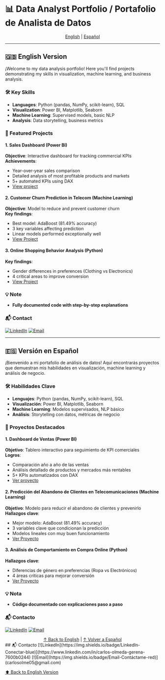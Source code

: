 # 📊 Data Analyst Portfolio / Portafolio de Analista de Datos

<div align="center">
  <a href="#english">English</a> | 
  <a href="#español">Español</a>
</div>

---

<a id="english"></a>
## 🇬🇧 English Version

¡Welcome to my data analysis portfolio! Here you'll find projects demonstrating my skills in visualization, machine learning, and business analysis.

### 🛠️ Key Skills
- **Languages**: Python (pandas, NumPy, scikit-learn), SQL
- **Visualization**: Power BI, Matplotlib, Seaborn
- **Machine Learning**: Supervised models, basic NLP
- **Analysis**: Data storytelling, business metrics

### 📂 Featured Projects

#### 1. Sales Dashboard (Power BI)
**Objective**: Interactive dashboard for tracking commercial KPIs  
**Achievements**:
- Year-over-year sales comparison
- Detailed analysis of most profitable products and markets
- 5+ automated KPIs using DAX
- [View project](/project1-powerbi/README.md)

#### 2. Customer Churn Prediction in Telecom (Machine Learning)
**Objective**: Model to reduce and prevent customer churn  
**Key findings**:
- Best model: AdaBoost (81.49% accuracy)
- 3 key variables affecting prediction
- Linear models performed exceptionally well
- [View Project](/project2-python/README.md)

#### 3. Online Shopping Behavior Analysis (Python)
**Key findings**:
- Gender differences in preferences (Clothing vs Electronics)
- 4 critical areas to improve conversion  
- [View Project](/project3-python/README.md)

### 💡 Note
- **Fully documented code with step-by-step explanations**

### 📬 Contact
[![LinkedIn](https://img.shields.io/badge/LinkedIn-Connect-blue)](https://www.linkedin.com/in/carlos-olmeda-gerena-7600b0244)
[![Email](https://img.shields.io/badge/Email-Contact%20Me-red)](carlosolme05@gmail.com)

---

<a id="español"></a>
## 🇪🇸 Versión en Español

¡Bienvenido a mi portafolio de análisis de datos! Aquí encontrarás proyectos que demuestran mis habilidades en visualización, machine learning y análisis de negocio.

### 🛠️ Habilidades Clave
- **Lenguajes**: Python (pandas, NumPy, scikit-learn), SQL
- **Visualización**: Power BI, Matplotlib, Seaborn
- **Machine Learning**: Modelos supervisados, NLP básico
- **Análisis**: Storytelling con datos, métricas de negocio

### 📂 Proyectos Destacados

#### 1. Dashboard de Ventas (Power BI)
**Objetivo**: Tablero interactivo para seguimiento de KPI comerciales  
**Logros**:
- Comparación año a año de las ventas
- Análisis detallado de productos y mercados más rentables
- 5+ KPIs automatizados con DAX
- [Ver proyecto](/project1-powerbi/README.md)

#### 2. Predicción del Abandono de Clientes en Telecomunicaciones (Machine Learning)
**Objetivo**: Modelo para reducir el abandono de clientes y prevenirlo  
**Hallazgos clave**:
- Mejor modelo: AdaBoost (81.49% accuracy)
- 3 variables clave que condicionan la predicción
- Modelos lineales con muy buen funcionamiento 
- [Ver Proyecto](/project2-python/README.md)

#### 3. Análisis de Comportamiento en Compra Online (Python)
**Hallazgos clave**:
- Diferencias de género en preferencias (Ropa vs Electrónicos)
- 4 áreas críticas para mejorar conversión  
- [Ver Proyecto](/project3-python/README.md)

### 💡 Nota
- **Código documentado con explicaciones paso a paso**

### 📬 Contacto
[![LinkedIn](https://img.shields.io/badge/LinkedIn-Conectar-blue)](https://www.linkedin.com/in/carlos-olmeda-gerena-7600b0244)
[![Email](https://img.shields.io/badge/Email-Contáctame-red)](carlosolme05@gmail.com)

<div align="center">
  <a href="#english">↑ Back to English</a> | 
  <a href="#español">↑ Volver a Español</a>
</div>
## 📬 Contacto
[![LinkedIn](https://img.shields.io/badge/LinkedIn-Conectar-blue)](https://www.linkedin.com/in/carlos-olmeda-gerena-7600b0244)
[![Email](https://img.shields.io/badge/Email-Contáctame-red)](carlosolme05@gmail.com)

[⬆️ Back to English Version](#english-version)
